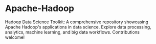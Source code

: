 # Apache-Hadoop
Hadoop Data Science Toolkit: A comprehensive repository showcasing Apache Hadoop's applications in data science. Explore data processing, analytics, machine learning, and big data workflows. Contributions welcome!
